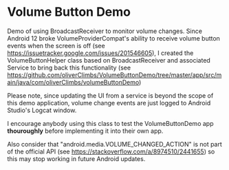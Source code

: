 # Volume Button Demo
Demo of using BroadcastReceiver to monitor volume changes.
Since Android 12 broke VolumeProviderCompat's ability to receive volume button events when the screen is off (see https://issuetracker.google.com/issues/201546605), I created the VolumeButtonHelper class based on BroadcastReceiver and associated Service to bring back this functionality (see https://github.com/oliverClimbs/VolumeButtonDemo/tree/master/app/src/main/java/com/oliverClimbs/volumeButtonDemo)

Please note, since updating the UI from a service is beyond the scope of this demo application, volume change events are just logged to Android Studio's Logcat window.

I encourage anybody using this class to test the VolumeButtonDemo app **thouroughly** before implementing it into their own app.

Also consider that "android.media.VOLUME_CHANGED_ACTION" is not part of the official API (see https://stackoverflow.com/a/8974510/2441655) so this may stop working in future Android updates.
